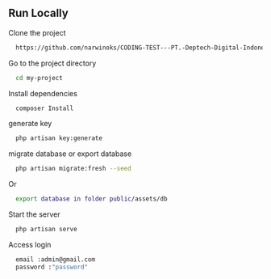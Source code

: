 
## Run Locally

Clone the project

```bash
  https://github.com/narwinoks/CODING-TEST---PT.-Deptech-Digital-Indonesia
```

Go to the project directory

```bash
  cd my-project
```

Install dependencies

```bash
  composer Install
```

generate key

```bash
  php artisan key:generate
```

migrate database or export database

```bash
  php artisan migrate:fresh --seed
```
 Or

```bash
  export database in folder public/assets/db
```

Start the server

```bash
  php artisan serve
```

Access login

```bash
  email :admin@gmail.com
  password :"password"
```



